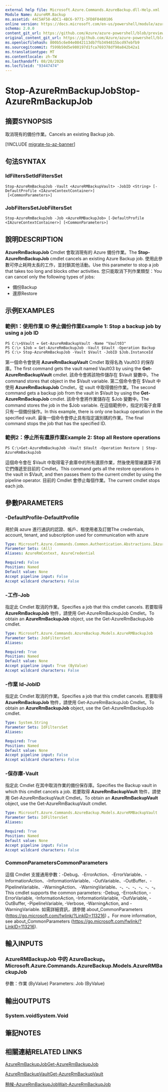 ```yaml
---
external help file: Microsoft.Azure.Commands.AzureBackup.dll-Help.xml
Module Name: AzureRM.Backup
ms.assetid: 44C5AF58-ADC1-4BC6-9771-3FD8F0480106
online version: https://docs.microsoft.com/en-us/powershell/module/azurerm.backup/stop-azurermbackupjob
schema: 2.0.0
content_git_url: https://github.com/Azure/azure-powershell/blob/preview/src/ResourceManager/AzureBackup/Commands.AzureBackup/help/Stop-AzureRmBackupJob.md
original_content_git_url: https://github.com/Azure/azure-powershell/blob/preview/src/ResourceManager/AzureBackup/Commands.AzureBackup/help/Stop-AzureRmBackupJob.md
ms.openlocfilehash: 800b5c6e04e0842113db7fb3494815bcd97ebfb9
ms.sourcegitcommit: f599b50d5e980197d1fca769378df90a842b42a1
ms.translationtype: MT
ms.contentlocale: zh-TW
ms.lasthandoff: 08/20/2020
ms.locfileid: "93447474"
---
```

# <span data-ttu-id="0fbc5-101">Stop-AzureRmBackupJob</span><span class="sxs-lookup"><span data-stu-id="0fbc5-101">Stop-AzureRmBackupJob</span></span>

## <span data-ttu-id="0fbc5-102">摘要</span><span class="sxs-lookup"><span data-stu-id="0fbc5-102">SYNOPSIS</span></span>
<span data-ttu-id="0fbc5-103">取消現有的備份作業。</span><span class="sxs-lookup"><span data-stu-id="0fbc5-103">Cancels an existing Backup job.</span></span>

[!INCLUDE [migrate-to-az-banner](../../includes/migrate-to-az-banner.md)]

## <span data-ttu-id="0fbc5-104">句法</span><span class="sxs-lookup"><span data-stu-id="0fbc5-104">SYNTAX</span></span>

### <span data-ttu-id="0fbc5-105">IdFiltersSet</span><span class="sxs-lookup"><span data-stu-id="0fbc5-105">IdFiltersSet</span></span>
```
Stop-AzureRmBackupJob -Vault <AzureRMBackupVault> -JobID <String> [-DefaultProfile <IAzureContextContainer>]
 [<CommonParameters>]
```

### <span data-ttu-id="0fbc5-106">JobFiltersSet</span><span class="sxs-lookup"><span data-stu-id="0fbc5-106">JobFiltersSet</span></span>
```
Stop-AzureRmBackupJob -Job <AzureRMBackupJob> [-DefaultProfile <IAzureContextContainer>] [<CommonParameters>]
```

## <span data-ttu-id="0fbc5-107">說明</span><span class="sxs-lookup"><span data-stu-id="0fbc5-107">DESCRIPTION</span></span>
<span data-ttu-id="0fbc5-108">**AzureRmBackupJob** Cmdlet 會取消現有的 Azure 備份作業。</span><span class="sxs-lookup"><span data-stu-id="0fbc5-108">The **Stop-AzureRmBackupJob** cmdlet cancels an existing Azure Backup job.</span></span>
<span data-ttu-id="0fbc5-109">使用此參數可停止耗時太長的工作，並封鎖其他活動。</span><span class="sxs-lookup"><span data-stu-id="0fbc5-109">Use this parameter to stop a job that takes too long and blocks other activities.</span></span>
<span data-ttu-id="0fbc5-110">您只能取消下列作業類型：</span><span class="sxs-lookup"><span data-stu-id="0fbc5-110">You can cancel only the following types of jobs:</span></span> 
- <span data-ttu-id="0fbc5-111">備份</span><span class="sxs-lookup"><span data-stu-id="0fbc5-111">Backup</span></span>
- <span data-ttu-id="0fbc5-112">還原</span><span class="sxs-lookup"><span data-stu-id="0fbc5-112">Restore</span></span>

## <span data-ttu-id="0fbc5-113">示例</span><span class="sxs-lookup"><span data-stu-id="0fbc5-113">EXAMPLES</span></span>

### <span data-ttu-id="0fbc5-114">範例1：使用作業 ID 停止備份作業</span><span class="sxs-lookup"><span data-stu-id="0fbc5-114">Example 1: Stop a backup job by using a job ID</span></span>
```
PS C:\>$Vault = Get-AzureRmBackupVault -Name "Vault03" 
PS C:\> $Job = Get-AzureRmBackupJob -Vault $Vault -Operation Backup
PS C:\> Stop-AzureRmBackupJob -Vault $Vault -JobID $Job.InstanceId
```

<span data-ttu-id="0fbc5-115">第一個命令會使用 **AzureRmBackupVault** Cmdlet 取得名為 Vault03 的保存庫。</span><span class="sxs-lookup"><span data-stu-id="0fbc5-115">The first command gets the vault named Vault03 by using the **Get-AzureRmBackupVault** cmdlet.</span></span>
<span data-ttu-id="0fbc5-116">該命令會將該物件儲存在 $Vault 變數中。</span><span class="sxs-lookup"><span data-stu-id="0fbc5-116">The command stores that object in the $Vault variable.</span></span>
<span data-ttu-id="0fbc5-117">第二個命令會在 $Vault 中使用 **AzureRmBackupJob** Cmdlet，從 vault 中取得備份作業。</span><span class="sxs-lookup"><span data-stu-id="0fbc5-117">The second command gets a backup job from the vault in $Vault by using the **Get-AzureRmBackupJob** cmdlet.</span></span>
<span data-ttu-id="0fbc5-118">該命令會將作業儲存在 $Job 變數中。</span><span class="sxs-lookup"><span data-stu-id="0fbc5-118">The command stores the job in the $Job variable.</span></span>
<span data-ttu-id="0fbc5-119">在這個範例中，指定的電子倉庫只有一個備份操作。</span><span class="sxs-lookup"><span data-stu-id="0fbc5-119">In this example, there is only one backup operation in the specified vault.</span></span>
<span data-ttu-id="0fbc5-120">最後一個命令會停止具有指定識別碼的作業。</span><span class="sxs-lookup"><span data-stu-id="0fbc5-120">The final command stops the job that has the specified ID.</span></span>

### <span data-ttu-id="0fbc5-121">範例2：停止所有還原作業</span><span class="sxs-lookup"><span data-stu-id="0fbc5-121">Example 2: Stop all Restore operations</span></span>
```
PS C:\>Get-AzureRmBackupJob -Vault $Vault -Operation Restore | Stop-AzureRmBackupJob
```

<span data-ttu-id="0fbc5-122">這個命令會在 $Vault 中取得電子倉庫中的所有還原作業，然後使用管線運算子將它們傳遞至目前的 Cmdlet。</span><span class="sxs-lookup"><span data-stu-id="0fbc5-122">This command gets all the restore operations in the vault in $Vault, and then passes them to the current cmdlet by using the pipeline operator.</span></span>
<span data-ttu-id="0fbc5-123">目前的 Cmdlet 會停止每個作業。</span><span class="sxs-lookup"><span data-stu-id="0fbc5-123">The current cmdlet stops each job.</span></span>

## <span data-ttu-id="0fbc5-124">參數</span><span class="sxs-lookup"><span data-stu-id="0fbc5-124">PARAMETERS</span></span>

### <span data-ttu-id="0fbc5-125">-DefaultProfile</span><span class="sxs-lookup"><span data-stu-id="0fbc5-125">-DefaultProfile</span></span>
<span data-ttu-id="0fbc5-126">用於與 azure 進行通訊的認證、帳戶、租使用者及訂閱</span><span class="sxs-lookup"><span data-stu-id="0fbc5-126">The credentials, account, tenant, and subscription used for communication with azure</span></span>

```yaml
Type: Microsoft.Azure.Commands.Common.Authentication.Abstractions.IAzureContextContainer
Parameter Sets: (All)
Aliases: AzureRmContext, AzureCredential

Required: False
Position: Named
Default value: None
Accept pipeline input: False
Accept wildcard characters: False
```

### <span data-ttu-id="0fbc5-127">-工作</span><span class="sxs-lookup"><span data-stu-id="0fbc5-127">-Job</span></span>
<span data-ttu-id="0fbc5-128">指定此 Cmdlet 取消的作業。</span><span class="sxs-lookup"><span data-stu-id="0fbc5-128">Specifies a job that this cmdlet cancels.</span></span>
<span data-ttu-id="0fbc5-129">若要取得 **AzureRmBackupJob** 物件，請使用 Get-AzureRmBackupJob Cmdlet。</span><span class="sxs-lookup"><span data-stu-id="0fbc5-129">To obtain an **AzureRmBackupJob** object, use the Get-AzureRmBackupJob cmdlet.</span></span>

```yaml
Type: Microsoft.Azure.Commands.AzureBackup.Models.AzureRMBackupJob
Parameter Sets: JobFiltersSet
Aliases:

Required: True
Position: Named
Default value: None
Accept pipeline input: True (ByValue)
Accept wildcard characters: False
```

### <span data-ttu-id="0fbc5-130">-作業 Id</span><span class="sxs-lookup"><span data-stu-id="0fbc5-130">-JobID</span></span>
<span data-ttu-id="0fbc5-131">指定此 Cmdlet 取消的作業。</span><span class="sxs-lookup"><span data-stu-id="0fbc5-131">Specifies a job that this cmdlet cancels.</span></span>
<span data-ttu-id="0fbc5-132">若要取得 **AzureRmBackupJob** 物件，請使用 Get-AzureRmBackupJob Cmdlet。</span><span class="sxs-lookup"><span data-stu-id="0fbc5-132">To obtain an **AzureRmBackupJob** object, use the Get-AzureRmBackupJob cmdlet.</span></span>

```yaml
Type: System.String
Parameter Sets: IdFiltersSet
Aliases:

Required: True
Position: Named
Default value: None
Accept pipeline input: False
Accept wildcard characters: False
```

### <span data-ttu-id="0fbc5-133">-保存庫</span><span class="sxs-lookup"><span data-stu-id="0fbc5-133">-Vault</span></span>
<span data-ttu-id="0fbc5-134">指定此 Cmdlet 在其中取消作業的備份保存庫。</span><span class="sxs-lookup"><span data-stu-id="0fbc5-134">Specifies the Backup vault in which this cmdlet cancels a job.</span></span>
<span data-ttu-id="0fbc5-135">若要取得 **AzureRmBackupVault** 物件，請使用 Get-AzureRmBackupVault Cmdlet。</span><span class="sxs-lookup"><span data-stu-id="0fbc5-135">To obtain an **AzureRmBackupVault** object, use the Get-AzureRmBackupVault cmdlet.</span></span>

```yaml
Type: Microsoft.Azure.Commands.AzureBackup.Models.AzureRMBackupVault
Parameter Sets: IdFiltersSet
Aliases:

Required: True
Position: Named
Default value: None
Accept pipeline input: False
Accept wildcard characters: False
```

### <span data-ttu-id="0fbc5-136">CommonParameters</span><span class="sxs-lookup"><span data-stu-id="0fbc5-136">CommonParameters</span></span>
<span data-ttu-id="0fbc5-137">這個 Cmdlet 支援通用參數：-Debug、-ErrorAction、-ErrorVariable、-InformationAction、-InformationVariable、-OutVariable、-OutBuffer、-PipelineVariable、-WarningAction、-WarningVariable、-、-、-、-、-、-。</span><span class="sxs-lookup"><span data-stu-id="0fbc5-137">This cmdlet supports the common parameters: -Debug, -ErrorAction, -ErrorVariable, -InformationAction, -InformationVariable, -OutVariable, -OutBuffer, -PipelineVariable, -Verbose, -WarningAction, and -WarningVariable.</span></span> <span data-ttu-id="0fbc5-138">如需詳細資訊，請參閱 about_CommonParameters (https://go.microsoft.com/fwlink/?LinkID=113216) 。</span><span class="sxs-lookup"><span data-stu-id="0fbc5-138">For more information, see about_CommonParameters (https://go.microsoft.com/fwlink/?LinkID=113216).</span></span>

## <span data-ttu-id="0fbc5-139">輸入</span><span class="sxs-lookup"><span data-stu-id="0fbc5-139">INPUTS</span></span>

### <span data-ttu-id="0fbc5-140">AzureRMBackupJob 中的 AzureBackup。</span><span class="sxs-lookup"><span data-stu-id="0fbc5-140">Microsoft.Azure.Commands.AzureBackup.Models.AzureRMBackupJob</span></span>
<span data-ttu-id="0fbc5-141">參數：作業 (ByValue) </span><span class="sxs-lookup"><span data-stu-id="0fbc5-141">Parameters: Job (ByValue)</span></span>

## <span data-ttu-id="0fbc5-142">輸出</span><span class="sxs-lookup"><span data-stu-id="0fbc5-142">OUTPUTS</span></span>

### <span data-ttu-id="0fbc5-143">System.void</span><span class="sxs-lookup"><span data-stu-id="0fbc5-143">System.Void</span></span>

## <span data-ttu-id="0fbc5-144">筆記</span><span class="sxs-lookup"><span data-stu-id="0fbc5-144">NOTES</span></span>

## <span data-ttu-id="0fbc5-145">相關連結</span><span class="sxs-lookup"><span data-stu-id="0fbc5-145">RELATED LINKS</span></span>

[<span data-ttu-id="0fbc5-146">AzureRmBackupJob</span><span class="sxs-lookup"><span data-stu-id="0fbc5-146">Get-AzureRmBackupJob</span></span>](./Get-AzureRmBackupJob.md)

[<span data-ttu-id="0fbc5-147">AzureRmBackupVault</span><span class="sxs-lookup"><span data-stu-id="0fbc5-147">Get-AzureRmBackupVault</span></span>](./Get-AzureRmBackupVault.md)

[<span data-ttu-id="0fbc5-148">稍候-AzureRmBackupJob</span><span class="sxs-lookup"><span data-stu-id="0fbc5-148">Wait-AzureRmBackupJob</span></span>](./Wait-AzureRmBackupJob.md)



